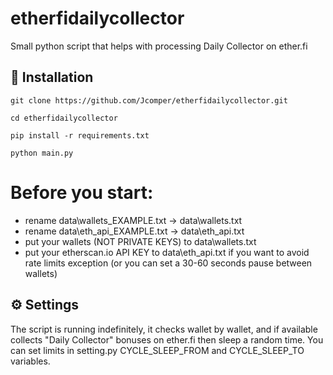 # etherfidailycollector
Small python script that helps with processing Daily Collector on ether.fi

<h2>🚀 Installation</h2>

```
git clone https://github.com/Jcomper/etherfidailycollector.git

cd etherfidailycollector

pip install -r requirements.txt

python main.py
```

# Before you start:
- rename data\wallets_EXAMPLE.txt -> data\wallets.txt
- rename data\eth_api_EXAMPLE.txt -> data\eth_api.txt
- put your wallets (NOT PRIVATE KEYS) to data\wallets.txt
- put your etherscan.io API KEY to data\eth_api.txt if you want to avoid rate limits exception (or you can set a 30-60 seconds pause between wallets)

<h2>⚙️ Settings</h2>
The script is running indefinitely, it checks wallet by wallet, and if available collects "Daily Collector" bonuses on ether.fi then sleep a random time. You can set limits in setting.py CYCLE_SLEEP_FROM and CYCLE_SLEEP_TO variables.